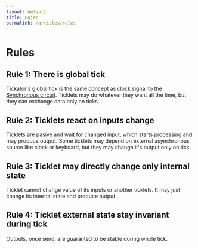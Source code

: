 ```yaml
---
layout: default
title: Hujer
permalink: /articles/rules
---
```


Rules
=====

Rule 1: There is global tick
----------------------------

Tickator's global tick is the same concept as clock signal to the [Synchronous circuit](https://en.wikipedia.org/wiki/Synchronous_circuit). Ticklets may do whatever they want all the time, but they can exchange data only on ticks.


Rule 2: Ticklets react on inputs change
---------------------------------------

Ticklets are pasive and wait for changed input, which starts processing and may produce output. Some ticklets may depend on external asynchronous source like clock or keyboard, but they may change it's output only on tick.

Rule 3: Ticklet may directly change only internal state
-------------------------------------------------------

Ticklet cannot change value of its inputs or another ticklets. It may just change its internal state and produce output.

Rule 4: Ticklet external state stay invariant during tick
---------------------------------------------------------

Outputs, once send, are guaranted to be stable during whole tick.
